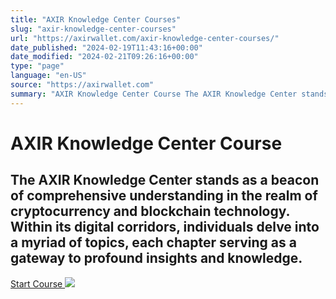 ```yaml
---
title: "AXIR Knowledge Center Courses"
slug: "axir-knowledge-center-courses"
url: "https://axirwallet.com/axir-knowledge-center-courses/"
date_published: "2024-02-19T11:43:16+00:00"
date_modified: "2024-02-21T09:26:16+00:00"
type: "page"
language: "en-US"
source: "https://axirwallet.com"
summary: "AXIR Knowledge Center Course The AXIR Knowledge Center stands as a beacon of comprehensive understanding in the realm of cryptocurrency and blockchain technology. Within its digital corridors, individuals delve into a myriad of topics, each chapter serving as a gateway to profound insights and knowledge. Start Course"
---
```


AXIR Knowledge Center Course
============================

The AXIR Knowledge Center stands as a beacon of comprehensive understanding in the realm of cryptocurrency and blockchain technology. Within its digital corridors, individuals delve into a myriad of topics, each chapter serving as a gateway to profound insights and knowledge.
------------------------------------------------------------------------------------------------------------------------------------------------------------------------------------------------------------------------------------------------------------------------------------

 [ Start Course ](/course/what-is-web3/) ![](https://axirwallet.com/wp-content/uploads/Academy-Hero-Image-02-1.png)